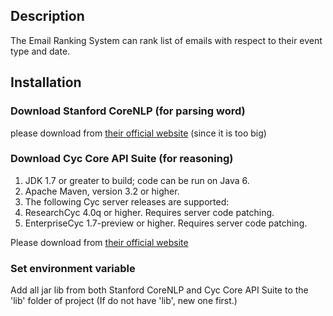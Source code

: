 ## Description 
The Email Ranking System can rank list of emails with respect to their event type and date. 

## Installation

### Download Stanford CoreNLP (for parsing word)

please download from [their official website](http://stanfordnlp.github.io/CoreNLP/api.html) (since it is too big)

### Download Cyc Core API Suite (for reasoning)

 1. JDK 1.7 or greater to build; code can be run on Java 6.
 2. Apache Maven, version 3.2 or higher. 
 3. The following Cyc server releases are supported:
  1. ResearchCyc 4.0q or higher. Requires server code patching.
  2. EnterpriseCyc 1.7-preview or higher. Requires server code patching.

Please download from [their official website ](http://opencyc.org/)

### Set environment variable

Add all jar lib from both Stanford CoreNLP and Cyc Core API Suite to the 'lib' folder of project (If do not have 'lib', new one first.)
